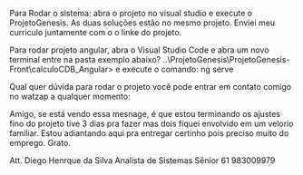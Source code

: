 ﻿Para Rodar o sistema:
abra o projeto no visual studio e execute o ProjetoGenesis.
As duas soluções estão no mesmo projeto.
Enviei meu curriculo juntamente com o o linke do projeto.

Para rodar projeto angular, abra o Visual Studio Code e abra um novo terminal entre na pasta exemplo abaixo? 
..\ProjetoGenesis\ProjetoGenesis-Front\calculoCDB_Angular>
e execute o comando: ng serve

Qual quer dúvida para rodar o projeto você pode entrar em contato comigo no watzap a qualquer momento: 

Amigo, se está vendo essa mesnage, é que estou terminando os ajustes fino do projeto tive 3 dias pra fazer 
mas dois fiquei envolvido em um velorio familiar.
Estou adiantando aqui pra entregar certinho pois preciso muito do emprego.
Grato.

Att. 
Diego Henrque da Silva
Analista de Sistemas Sênior
61 983009979






